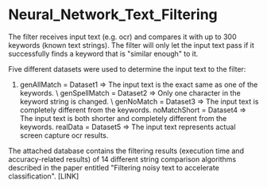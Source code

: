 # Neural_Network_Text_Filtering
The filter receives input text (e.g. ocr) and compares it with up to 300 keywords (known text strings). The filter will only let the input text pass if it successfully finds a keyword that is "similar enough" to it.

Five different datasets were used to determine the input text to the filter:
1. genAllMatch = Dataset1 => The input text is the exact same as one of the keywords. \\
genSpellMatch = Dataset2 => Only one character in the keyword string is changed. \\
genNoMatch = Dataset3 => The input text is completely different from the keywords.
noMatchShort = Dataset4 => The input text is both shorter and completely different from the keywords.
realData = Dataset5 => The input text represents actual screen capture ocr results.

The attached database contains the filtering results (execution time and accuracy-related results) of 14 different string comparison algorithms described in the paper entitled "Filtering noisy text to accelerate classification". 
[LINK]
